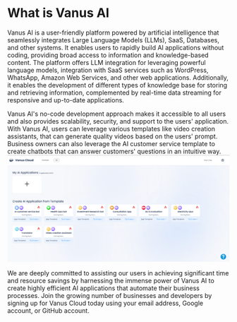 # What is Vanus AI
Vanus AI is a user-friendly platform powered by artificial intelligence that seamlessly integrates Large Language Models (LLMs), SaaS, Databases, and other systems. It enables users to rapidly build AI applications without coding, providing broad access to information and knowledge-based content.
The platform offers LLM integration for leveraging powerful language models, integration with SaaS services such as WordPress, WhatsApp, Amazon Web Services, and other web applications. Additionally, it enables the development of different types of knowledge base for storing and retrieving information, complemented by real-time data streaming for responsive and up-to-date applications.

Vanus AI's no-code development approach makes it accessible to all users and also provides scalability, security, and support to the users' application.
With Vanus AI, users can leverage various templates like video creation assistants, that can generate quality videos based on the users' prompt. Business owners can also leverage the AI customer service template to create chatbots that can answer customers' questions in an intuitive way.
![](../../static/img/vanus-ai.png) 

We are deeply committed to assisting our users in achieving significant time and resource savings by harnessing the immense power of Vanus AI to create highly efficient AI applications that automate their business processes. Join the growing number of businesses and developers by signing up for Vanus Cloud today using your email address, Google account, or GitHub account.

